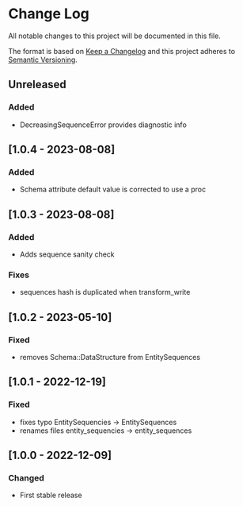 # Change Log
All notable changes to this project will be documented in this file.

The format is based on [Keep a Changelog](http://keepachangelog.com/)
and this project adheres to [Semantic Versioning](http://semver.org/).

## Unreleased
### Added
- DecreasingSequenceError provides diagnostic info

## [1.0.4 - 2023-08-08]
### Added
- Schema attribute default value is corrected to use a proc

## [1.0.3 - 2023-08-08]
### Added
- Adds sequence sanity check

### Fixes
- sequences hash is duplicated when transform_write

## [1.0.2 - 2023-05-10]
### Fixed
- removes Schema::DataStructure from EntitySequences

## [1.0.1 - 2022-12-19]
### Fixed
- fixes typo EntitySequencies -> EntitySequences
- renames files entity_sequencies -> entity_sequences

## [1.0.0 - 2022-12-09]
### Changed
- First stable release

